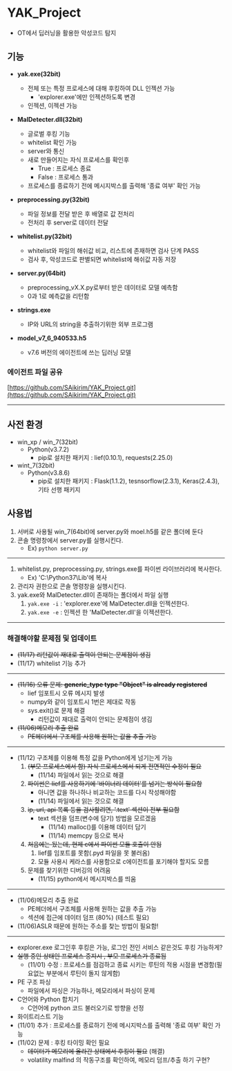# YAK_Project

- OT에서 딥러닝을 활용한 악성코드 탐지

## 기능

- **yak.exe(32bit)**
    - 전체 또는 특정 프로세스에 대해 후킹하여 DLL 인젝션 가능
        - 'explorer.exe'에만 인젝션하도록 변경
    - 인젝션, 이젝션 가능

- **MalDetecter.dll(32bit)**
    - 글로벌 후킹 기능
    - whitelist 확인 가능
    - server와 통신
    - 새로 만들어지는 자식 프로세스를 확인후
        - True : 프로세스 종료
        - False : 프로세스 통과
    - 프로세스를 종료하기 전에 메시지박스를 출력해 '종료 여부' 확인 가능


- **preprocessing.py(32bit)**
    - 파일 정보를 전달 받은 후 배열로 값 전처리
    - 전처리 후 server로 데이터 전달

- **whitelist.py(32bit)**
    - whitelist와 파일의 해쉬값 비교,  리스트에 존재하면 검사 단계 PASS
    - 검사 후, 악성코드로 판별되면 whitelist에 해쉬값 자동 저장

- **server.py(64bit)**
    - preprocessing_vX.X.py로부터 받은 데이터로 모델 예측함
    - 0과 1로 예측값을 리턴함

- **strings.exe**
	- IP와 URL의 string을 추출하기위한 외부 프로그램
	
- **model_v7_6_940533.h5**
	- v7.6 버전의 에이전트에 쓰는 딥러닝 모델

### 에이전트 파일 공유

[https://github.com/SAikirim/YAK_Project.git](https://github.com/SAikirim/YAK_Project.git)

---

## 사전 환경

- win_xp / win_7(32bit)
    - Python(v3.7.2)
        - pip로 설치한 패키지 : lief(0.10.1), requests(2.25.0)
- wint_7(32bit)
    - Python(v3.8.6)
        - pip로 설치한 패키지 :  Flask(1.1.2), tesnsorflow(2.3.1), Keras(2.4.3), 기타 선행 패키지

## 사용법

1. 서버로 사용될 win_7(64bit)에 server.py와 moel.h5를 같은 폴더에 둔다
2. 콘솔 명령창에서 server.py를 실행시킨다.
    - Ex) `python server.py`

---

1. whitelist.py, preprocessing.py, strings.exe를 파이썬 라이브러리에 복사한다.
    - Ex) 'C:\Python37\Lib'에 복사
2. 관리자 권한으로 콘솔 명령창을 실행시킨다.
3. yak.exe와 MalDetecter.dll이 존재하는 폴더에서 파일 실행
    1. `yak.exe -i` :  'explorer.exe'에 MalDetecter.dll을 인젝션한다.
    2. `yak.exe -e` :  인젝션 한 'MalDetecter.dll'을 이젝션한다.

---

### 해결해야할 문제점 및 업데이트

- ~~(11/17) 리턴값이 재대로 출력이 안되는 문제점이 생김~~
- (11/17) whitelist 기능 추가

---

- ~~(11/16) 오류 문제: **generic_type type "Object" is already registered**~~
    - lief 임포트시 오류 메시지 발생
    - numpy와 같이 임포트시 1번은 제대로 작동
    - sys.exit()로 문제 해결
        - 리턴값이 재대로 출력이 안되는 문제점이 생김
- ~~(11/06)메모리 추출 완료~~
	- ~~PE헤더에서 구조체를 사용해 원하는 값을 추출 가능~~
---

- (11/12) 구조체를 이용해 특정 값을 Python에게 넘기는게 가능
    1. ~~(부모 프로세스에서 함) 자식 프로세스에서 되게 전면적인 수정이 필요~~
        - (11/14) 파일에서 읽는 것으로 해결
    2. ~~파이썬은 lief를 사용하기에  '바이너리 데이터'를 넘기는 방식이  필요함~~
        - 아니면 값을 하나하나 비교하는 코드를 다시 작성해야함
        - (11/14) 파일에서 읽는 것으로 해결
    3. ~~ip, url, api 목록 등을 검사할려면, '.text' 섹션이 전부 필요함~~
        - text 섹션을 덤프(변수에 담기) 방법을 모르겠음
            - (11/14) malloc()를 이용해 데이터 담기
            - (11/14) memcpy 등으로 복사
    4. ~~처음에는 됬는데, 현제 c에서 파이썬 모듈 호출이 안됨~~
        1. lief를 임포트를 못함(.pyd 파일을 못 불러옴)
        2. 모듈 사용시 케라스를 사용함으로 c에이전트를 포기해야 할지도 모름
    5. 문제를 찾기위한 디버깅의 어려움
        - (11/15)  python에서 메시지박스를 띄움

---

- (11/06)메모리 추출 완료
    - PE헤더에서 구조체를 사용해 원하는 값을 추출 가능
    - 섹션에 접근에 데이터 덤프 (80%) (테스트 필요)
- (11/06)ASLR  때문에 원하는 주소를 찾는 방법이 필요함!

---

- explorer.exe 로그인후 후킹은 가능, 로그인 전인 서비스 같은것도 후킹 가능하게?
- ~~실행 중인 상태인 프로세스 중지시 , 부모 프로세스가 종료됨~~
    - (11/01) 수정 : 프로세스를 점검하고 종료 시키는 루틴의 적용 시점을 변경함(필요없는 부분에서 루틴이 돌지 않게함)
- PE 구조 파싱
    - 파일에서 파싱은 가능하나, 메모리에서 파싱이 문제
- C언어와 Python 합치기
    - C언어에 python 코드 불러오기로 방향을 선정
- 화이트리스트 기능
- (11/01) 추가 : 프로세스를 종료하기 전에 메시지박스를 출력해 '종료 여부' 확인 가능
- (11/02) 문제 : 후킹 타이밍 확인 필요
    - ~~데이터가 메모리에 올라간 상태에서 후킹이 필요~~ (해결)
    - volatility malfind 의 작동구조를 확인하여, 메모리 덤프/추출 하기 구현?
